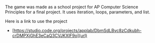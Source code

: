 The game was made as a school project for AP Computer Science Principles for a final project. It uses iteration, loops, parameters, and list.

Here is a link to use the project
- [https://studio.code.org/projects/applab/DbmSdLBvc8zCdkubh-crDMPXjGhE3eCaQ3CVJKXIF9o](url)
